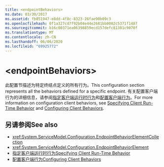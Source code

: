 ```yaml
---
title: <endpointBehaviors>
ms.date: 03/30/2017
ms.assetid: fb851947-e8dd-4f8c-8323-26fae90b09c3
ms.openlocfilehash: 0f1a327cd7f92b04e44e2681bb0002c5371f1487
ms.sourcegitcommit: b16c00371ea06398859ecd157defc81301c9070f
ms.translationtype: MT
ms.contentlocale: zh-CN
ms.lasthandoff: 06/06/2020
ms.locfileid: "69925772"
---
```

# \<endpointBehaviors>
<span data-ttu-id="553ce-101">此配置节描述为特定终结点定义的所有行为。</span><span class="sxs-lookup"><span data-stu-id="553ce-101">This configuration section represents all the behaviors defined for a specific endpoint.</span></span> <span data-ttu-id="553ce-102">有关配置客户端行为的详细信息，请参阅[指定客户端运行时行为](../../../wcf/specifying-client-run-time-behavior.md)和[配置客户端行为](../../../wcf/configuring-client-behaviors.md)。</span><span class="sxs-lookup"><span data-stu-id="553ce-102">For more information on configuration client behaviors, see [Specifying Client Run-Time Behavior](../../../wcf/specifying-client-run-time-behavior.md) and [Configuring Client Behaviors](../../../wcf/configuring-client-behaviors.md).</span></span>  
  
## <a name="see-also"></a><span data-ttu-id="553ce-103">另请参阅</span><span class="sxs-lookup"><span data-stu-id="553ce-103">See also</span></span>

- <xref:System.ServiceModel.Configuration.EndpointBehaviorElementCollection>
- <xref:System.ServiceModel.Configuration.EndpointBehaviorElement>
- [<span data-ttu-id="553ce-104">指定客户端运行时行为</span><span class="sxs-lookup"><span data-stu-id="553ce-104">Specifying Client Run-Time Behavior</span></span>](../../../wcf/specifying-client-run-time-behavior.md)
- [<span data-ttu-id="553ce-105">配置客户端行为</span><span class="sxs-lookup"><span data-stu-id="553ce-105">Configuring Client Behaviors</span></span>](../../../wcf/configuring-client-behaviors.md)
